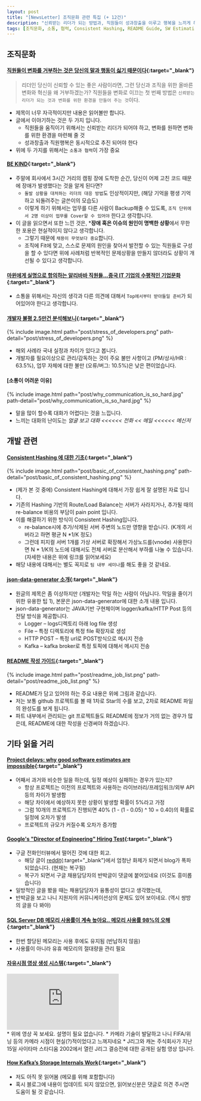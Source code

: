 ```yaml
---
layout: post
title: "[NewsLetter] 조직문화 관련 특집 (+ 12건)"
description: "신뢰받는 리더가 되는 방법과, 직원들이 성과창출을 이루고 행복을 느끼게 하는 방법"
tags: [조직문화, 소통, 협력, Consistent Hashing, README Guide, SW Estimation, Kafka]
---
```


## 조직문화

#### [직원들이 변화를 거부하는 것은 당신의 말과 행동이 싫기 때문이다](http://ppss.kr/archives/91465?utm_content=buffere5a28){:target="_blank"}
> 리더인 당신이 신뢰할 수 있는 좋은 사람이라면, 그런 당신과 조직을 위한 올바른 변화와 혁신을 왜 거부하겠는가? 직원들을 변화로 이끄는 첫 번째 방법은 `신뢰받는 리더가 되는 것과 변화를 위한 환경을 만들어 주는 것`이다.

* 제목이 너무 자극적이지만 내용은 읽어볼만 합니다.
* 글에서 이야기하는 것은 두 가지 입니다.
    * 직원들을 움직이기 위해서는 신뢰받는 리더가 되어야 하고, 변화를 원하면 변화를 위한 환경을 마련해 줄 것
    * 성과창출과 직원행복은 동시적으로 추진 되어야 한다
* 위에 두 가지를 위해서는 `소통과 협력`이 가장 중요

#### [BE KIND](https://www.briangilham.com/blog/2016/10/10/be-kind){:target="_blank"}
* 주말에 회사에서 3시간 거리의 캠핑 장에 도착한 순간, 당신이 어제 고친 코드 때문에 장애가 발생했다는 것을 알게 된다면?
    * `돌발 상황을 대처하는 리더의 대응 방법`도 인상적이지만, (해당 기억을 평생 기억하고 되돌려주는 글쓴이의 모습도)
    * 이렇게 하기 위해서는 업무를 다른 사람이 Backup해줄 수 있도록, `조직 단위에서 2명 이상이 업무를 Cover할 수 있어야` 한다고 생각합니다. 
* 이 글을 읽으면서 또한 느낀 것은, ***장애 혹은 이슈의 원인이 명백한 상황**에서 무한한 포용은 현실적이지 않다고 생각합니다.
    * 그렇기 때문에 `채용이 무엇보다 중요`합니다. 
    * 조직에 Fit에 맞고, 스스로 문제의 원인을 찾아서 발전할 수 있는 직원들로 구성을 할 수 있다면 위에 사례처럼 반복적인 문제상황을 만들지 않더라도 상황이 개선될 수 있다고 생각합니다. 

#### [마윈에게 실명으로 항의하는 알리바바 직원들...중국 IT 기업의 수평적인 기업문화](http://biz.chosun.com/site/data/html_dir/2016/10/18/2016101802445.html){:target="_blank"}
* 소통을 위해서는 자신의 생각과 다른 의견에 대해서 `Top에서부터 받아들일 준비`가 되어있어야 한다고 생각합니다.

#### [개발자 불평 2.5만건 분석해보니](http://www.ciokorea.com/news/31461){:target="_blank"}
{% include image.html path="post/stress_of_developers.png" path-detail="post/stress_of_developers.png" %}
* 해외 사례라 국내 실정과 차이가 있다고 봅니다. 
* 개발자를 필요이상으로 관리/감독하는 것이 주요 불만 사항이고 (PM/상사/HR : 63.5%), 업무 자체에 대한 불만 (오류/버그: 10.5%)은 낮은 편이었습니다. 

#### [소통이 어려운 이유]
{% include image.html path="post/why_communication_is_so_hard.jpg" path-detail="post/why_communication_is_so_hard.jpg" %}
* 말을 많이 할수록 대화가 어렵다는 것을 느낍니다. 
* 느끼는 대화의 난이도는 *얼굴 보고 대화 <<<<<< 전화 << 메일 <<<<<< 메신저*

## 개발 관련

#### [Consistent Hashing 에 대한 기초](http://www.popit.kr/consistent-hashing/){:target="_blank"}
{% include image.html path="post/basic_of_consistent_hashing.png" path-detail="post/basic_of_consistent_hashing.png" %}
* (제가 본 것 중에) Consistent Hashing에 대해서 가장 쉽게 잘 설명된 자료 입니다. 
* 기존의 Hashing 기반의 Route/Load Balance는 서버가 사라지거나, 추가될 때의 re-balance 비용의 부담이 pain point 입니다. 
* 이를 해결하기 위한 방식이 Consistent Hashing입니다.
    * re-balance시에 추가/삭제된 서버 주변의 노드만 영향을 받습니다. (K개의 서버라고 하면 평균 N *1/K 정도)
    * 그런데 피지컬 서버 1개를 가상 서버로 확장해서 가상노드를(vnode) 사용한다면 N * 1/K의 노드에 대해서도 전체 서버로 분산해서 부하를 나눌 수 있습니다.  (자세한 내용은 위에 링크를 읽어보세요)
* 해당 내용에 대해서는 별도 꼭지로 `팀 내부 세미나`를 해도 좋을 것 같네요. 

#### [json-data-generator 소개](http://www.popit.kr/json-data-generator/){:target="_blank"}
* 원글의 제목은 좀 이상하지만 (개발자는 막일 하는 사람이 아닙니다. 막일을 줄이기 위한 유용한 팁 1), 본문은 json-data-generator에 대한 소개 내용 입니다.
* json-data-generator는 JAVA기반 구현체이며 logger/kafka/HTTP Post 등의 전달 방식을 제공합니다.
    * Logger  – logs디렉토리 아래 log file 생성
    * File – 특정 디렉토리에 특정 file 확장자로 생성
    * HTTP POST – 특정 url로 POST방식으로 메시지 전송
    * Kafka – kafka broker로 특정 토픽에 대해서 메시지 전송


#### [README 작성 가이드](https://github.com/noffle/art-of-readme){:target="_blank"}
{% include image.html path="post/readme_job_list.png" path-detail="post/readme_job_list.png" %}
* README가 담고 있어야 하는 주요 내용은 위에 그림과 같습니다.
* 저는 보통 github 프로젝트를 볼 때 1차로 Star의 수를 보고, 2차로 README 파일의 완성도를 보게 됩니다.
* 파트 내부에서 관리되는 git 프로젝트들도 README에 정보가 거의 없는 경우가 많은데, README에 대한 작성을 신경써야 하겠습니다.


## 기타 읽을 거리

#### [Project delays: why good software estimates are impossible](http://chrismm.com/blog/project-delays-why-software-estimates){:target="_blank"}
* 어째서 과거와 비슷한 일을 하는데, 일정 예상이 실패하는 경우가 있는지?
    * 항상 프로젝트는 이전의 프로젝트와 사용하는 라이브러리/프레임워크/외부 API 등의 차이가 발생함
    * 해당 차이에서 예상하지 못한 상황이 발생할 확률이 5%라고 가정
    * 그럼 10개의 프로젝트가 진행되면 40% (1 - (1 - 0.05) ^ 10 = 0.40)의 확률로 일정에 오차가 발생
    * 프로젝트의 규모가 커질수록 오차가 증가함

#### [Google's "Director of Engineering" Hiring Test](http://www.gwan.com/blog/20160405.html){:target="_blank"}
* 구글 전화인터뷰에서 떨어진 것에 대한 회고.
    * 해당 글이 [reddit](https://www.reddit.com/r/programming/comments/57b1ye/googles_director_of_engineering_hiring_test/){:target="_blank"}에서 엄청난 화제가 되면서 blog가 폭파되었습니다. (현재는 복구됨)
    * 복구가 되면서 구글 채용담당자의 반박글이 댓글에 붙어있네요 (이것도 흥미롭습니다)
* 일방적인 글을 봤을 때는 채용담당자가 융통성이 없다고 생각했는데,
* 반박글을 보고 나니 지원자의 커뮤니케이션상의 문제도 있어 보이네요.  (역시 쌍방의 글을 다 봐야)

#### [SQL Server DB 메모리 사용률이 계속 높아요.. 메모리 사용률 98%의 오해](http://yoonsy.tistory.com/m/28){:target="_blank"}
* 한번 할당된 메모리는 사용 후에도 유지됨 (반납하지 않음)
* 사용률이 아니라 유휴 메모리의 절대량을 관리 필요

#### [자유시점 영상 생성 시스템](https://www.youtube.com/watch?v=fIz9hQ7-rUo){:target="_blank"}
<div class="embed-responsive embed-responsive-16by9">
<iframe src="https://www.youtube.com/embed/fIz9hQ7-rUo?modestbranding=1&autohide=1&showinfo=0&controls=0" frameborder="0" allowfullscreen></iframe>
</div>
* 위에 영상 꼭 보세요. 설명이 필요 없습니다. 
    * 카메라 기술이 발달하고 나니 FIFA/위닝 등의 카메라 시점이 현실(?)적이었다고 느껴지네요
* J리그와 캐논 주식회사가 지난 15일 사이타마 스타디움 2002에서 열린 J리그 결승전에 대한 공개된 실험 영상 입니다.

#### [How Kafka’s Storage Internals Work](https://medium.com/the-hoard/how-kafkas-storage-internals-work-3a29b02e026#.kc8va4lqd){:target="_blank"}
* 저도 아직 못 읽어봄 (메모를 위해 포함합니다)
* 혹시 블로그에 내용이 업데이트 되지 않았으면, 읽어보신분은 댓글로 의견 주시면 도움이 될 것 같습니다.

